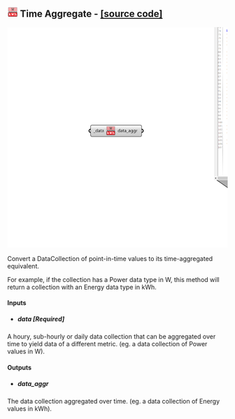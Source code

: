 ## ![](../../images/icons/Time_Aggregate.png) Time Aggregate - [[source code]](https://github.com/ladybug-tools/ladybug-grasshopper/blob/master/ladybug_grasshopper/src//LB%20Time%20Aggregate.py)

![](../../images/components/Time_Aggregate.png)

Convert a DataCollection of point-in-time values to its time-aggregated equivalent.
 

For example, if the collection has a Power data type in W, this method will
 return a collection with an Energy data type in kWh.
 



#### Inputs
* ##### data [Required]
A houry, sub-hourly or daily data collection that can be aggregated
 over time to yield data of a different metric. (eg. a data collection
 of Power values in W). 

#### Outputs
* ##### data_aggr
The data collection aggregated over time. (eg. a data collection
 of Energy values in kWh).